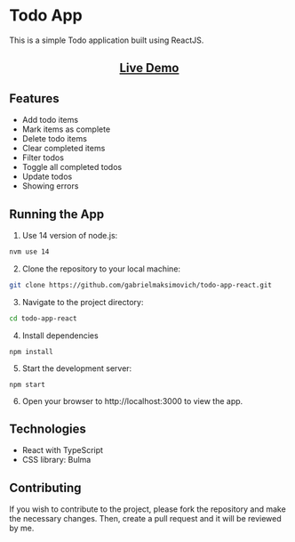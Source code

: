 # Todo App

This is a simple Todo application built using ReactJS.
<h2 align="center"><a  href="https://maksymbaturinskyi.github.io/todo-app-react/">Live Demo</a></h2>

## Features
 - Add todo items
 - Mark items as complete
 - Delete todo items
 - Clear completed items
 - Filter todos
 - Toggle all completed todos
 - Update todos
 - Showing errors
 
## Running the App
1. Use 14 version of node.js:
```bash 
nvm use 14
```
2. Clone the repository to your local machine:
```bash
git clone https://github.com/gabrielmaksimovich/todo-app-react.git
```
3. Navigate to the project directory:
```bash
cd todo-app-react
```
4. Install dependencies
```
npm install
```
5. Start the development server:
```
npm start
```
6. Open your browser to http://localhost:3000 to view the app.

## Technologies
- React with TypeScript   
- CSS library: Bulma

## Contributing
If you wish to contribute to the project, please fork the repository and make the necessary changes. Then, create a pull request and it will be reviewed by  me.
